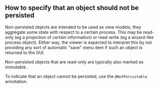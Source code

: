 How to specify that an object should not be persisted
-----------------------------------------------------

[//]: # (content copied to _user-guide_xxx)

Non-persisted objects are intended to be used as view models; they aggregate some state with respect to a certain process. This may be read-only (eg a projection of certain informaiton) or read-write (eg a wizard-like process object). Either way, the viewer is expected to interpret this by not providing any sort of automatic "save" menu item if such an object is returned to the GUI.

Non-persisted objects that are read-only are typically also marked as immutable <!--(see ?)-->.

To indicate that an object cannot be persisted, use the
`@NotPersistable` annotation.

